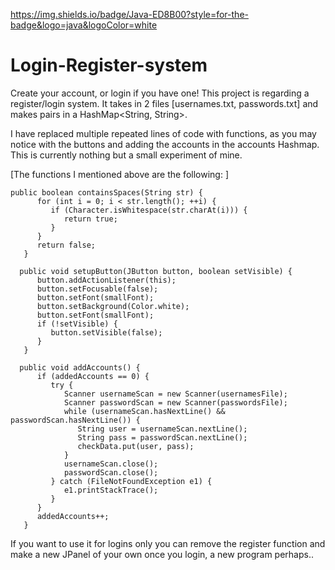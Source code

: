 https://img.shields.io/badge/Java-ED8B00?style=for-the-badge&logo=java&logoColor=white
# Login-Register-system
Create your account, or login if you have one! 
This project is regarding a register/login system. It takes in 2 files [usernames.txt, passwords.txt] and makes pairs in a HashMap<String, String>.

I have replaced multiple repeated lines of code with functions, as you may notice with the buttons and adding the accounts in the accounts Hashmap. This is currently nothing
but a small experiment of mine.

[The functions I mentioned above are the following: ]
```
public boolean containsSpaces(String str) {
      for (int i = 0; i < str.length(); ++i) {
         if (Character.isWhitespace(str.charAt(i))) {
            return true;
         }
      }
      return false;
   }

  public void setupButton(JButton button, boolean setVisible) {
      button.addActionListener(this);
      button.setFocusable(false);
      button.setFont(smallFont);
      button.setBackground(Color.white);
      button.setFont(smallFont);
      if (!setVisible) {
         button.setVisible(false);
      }
   }
   
  public void addAccounts() {
      if (addedAccounts == 0) {
         try {
            Scanner usernameScan = new Scanner(usernamesFile);
            Scanner passwordScan = new Scanner(passwordsFile);
            while (usernameScan.hasNextLine() && passwordScan.hasNextLine()) {
               String user = usernameScan.nextLine();
               String pass = passwordScan.nextLine();
               checkData.put(user, pass);
            }
            usernameScan.close();
            passwordScan.close();
         } catch (FileNotFoundException e1) {
            e1.printStackTrace();
         }
      }
      addedAccounts++;
   }
```

If you want to use it for logins only you can remove the register function and make a new JPanel of your own once you login, a new program perhaps..

